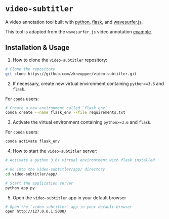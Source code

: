 # `video-subtitler`

A video annotation tool built with [python](https://www.python.org/), [flask](https://pypi.org/project/Flask/), and [wavesurfer.js](https://github.com/katspaugh/wavesurfer.js).

This tool is adapted from the `wavesurfer.js` video annotation [example](http://wavesurfer-js.org/example/video-annotation/index.html).


## Installation & Usage

1. How to clone the `video-subtitler` repository:

```bash
# Clone the repository
git clone https://github.com/zkneupper/video-subtitler.git
```

2. If necessary, create new virtual environment containing `python>=3.6` and `flask`.


For `conda` users:

```bash
# Create a new environment called `flask_env`
conda create --name flask_env --file requirements.txt
```


3. Activate the virtual environment containing `python>=3.6` and `flask`.


For `conda` users:

```bash
conda activate flask_env
```


4. How to start the `video-subtitler` server:

```bash
# Activate a python 3.6+ virtual environtment with flask installed

# Go into the video-subtitler/app/ directory
cd video-subtitler/app/

# Start the application server
python app.py
```


5. Open the `video-subtitler` app in your default browser

```bash
# Open the `video-subtitler` app in your default browser
open http://127.0.0.1:5000/
```
